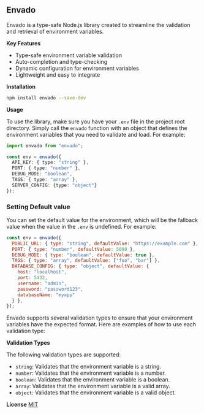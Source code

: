 ## Envado

Envado is a type-safe Node.js library created to streamline the validation and retrieval of environment variables. 
<!-- It supports a variety of validation types, including strings, numbers, booleans and more. -->

 <!-- It also provides a convenient way to parse and validate environment variables that contain JSON, URLs, and email addresses. -->

**Key Features**

- Type-safe environment variable validation
- Auto-completion and type-checking
- Dynamic configuration for environment variables
- Lightweight and easy to integrate

**Installation**

```bash
npm install envado --save-dev
```

**Usage**

To use the library, make sure you have your `.env` file in the project root directory. Simply call the `envado` function with an object that defines the environment variables that you need to validate and load. For example:

```ts
import envado from "envado";

const env = envado({
  API_KEY: { type: "string" },
  PORT: { type: "number" },
  DEBUG_MODE: "boolean",
  TAGS: { type: "array" },
  SERVER_CONFIG: {type: "object"}
});
```

### Setting Default value

You can set the default value for the environment, which will be the fallback value when the value in the `.env` is undefined. For example:

```js
const env = envado({
  PUBLIC_URL: { type: "string", defaultValue: "https://example.com" },
  PORT: { type: "number", defaultValue: 5000 },
  DEBUG_MODE: { type: "boolean", defaultValue: true },
  TAGS: { type: "array", defaultValue: ["foo", "bar"] },
  DATABASE_CONFIG: { type: "object", defaultValue: {
    host: "localhost",
    port: 5432,
    username: "admin",
    password: "password123",
    databaseName: "myapp"
  } },
});
```

Envado supports several validation types to ensure that your environment variables have the expected format. Here are examples of how to use each validation type:



**Validation Types**

The following validation types are supported:

- `string`: Validates that the environment variable is a string.
- `number`: Validates that the environment variable is a number.
- `boolean`: Validates that the environment variable is a boolean.
- `array`: Validates that the environment variable is a valid array.
- `object`: Validates that the environment variable is a valid object.


**License**
[MIT](/LICENSE)

